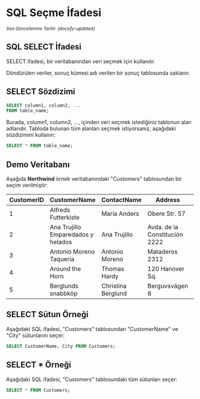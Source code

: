 <!--- SQL/03_Select.md --->

# SQL Seçme İfadesi

<small>_Son Güncellenme Tarihi: {docsify-updated}_</small>

## SQL SELECT İfadesi

SELECT ifadesi, bir veritabanından veri seçmek için kullanılır.

Döndürülen veriler, sonuç kümesi adı verilen bir sonuç tablosunda saklanır.

## SELECT Sözdizimi

```sql
SELECT column1, column2, ...
FROM table_name;
```

Burada, column1, column2, ..., içinden veri seçmek istediğiniz tablonun alan adlarıdır. Tabloda bulunan tüm alanları seçmek istiyorsanız, aşağıdaki sözdizimini kullanın:

```sql
SELECT * FROM table_name;
```

## Demo Veritabanı

Aşağıda **Northwind** örnek veritabanındaki "Customers" tablosundan bir seçim verilmiştir:

| CustomerID | CustomerName                       | ContactName        | Address                       | City        | PostalCode | Country |
| ---------- | ---------------------------------- | ------------------ | ----------------------------- | ----------- | ---------- | ------- |
| 1          | Alfreds Futterkiste                | Maria Anders       | Obere Str. 57                 | Berlin      | 12209      | Germany |
| 2          | Ana Trujillo Emparedados y helados | Ana Trujillo       | Avda. de la Constitución 2222 | México D.F. | 05021      | Mexico  |
| 3          | Antonio Moreno Taquería            | Antonio Moreno     | Mataderos 2312                | México D.F. | 05023      | Mexico  |
| 4          | Around the Horn                    | Thomas Hardy       | 120 Hanover Sq.               | London      | WA1 1DP    | UK      |
| 5          | Berglunds snabbköp                 | Christina Berglund | Berguvsvägen 8                | Luleå       | S-958 22   | Sweden  |

## SELECT Sütun Örneği

Aşağıdaki SQL ifadesi, "Customers" tablosundan "CustomerName" ve "City" sütunlarını seçer:

```sql
SELECT CustomerName, City FROM Customers;
```

## SELECT \* Örneği

Aşağıdaki SQL ifadesi, "Customers" tablosundaki tüm sütunları seçer:

```sql
SELECT * FROM Customers;
```
